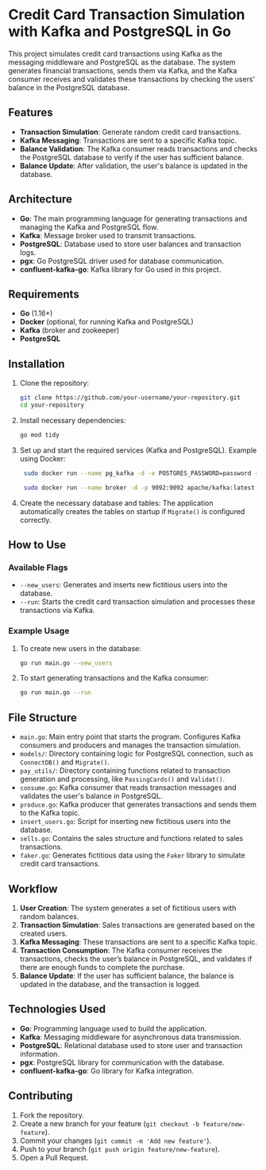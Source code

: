 # Credit Card Transaction Simulation with Kafka and PostgreSQL in Go

This project simulates credit card transactions using Kafka as the messaging middleware and PostgreSQL as the database. The system generates financial transactions, sends them via Kafka, and the Kafka consumer receives and validates these transactions by checking the users' balance in the PostgreSQL database.

## Features

- **Transaction Simulation**: Generate random credit card transactions.
- **Kafka Messaging**: Transactions are sent to a specific Kafka topic.
- **Balance Validation**: The Kafka consumer reads transactions and checks the PostgreSQL database to verify if the user has sufficient balance.
- **Balance Update**: After validation, the user's balance is updated in the database.

## Architecture

- **Go**: The main programming language for generating transactions and managing the Kafka and PostgreSQL flow.
- **Kafka**: Message broker used to transmit transactions.
- **PostgreSQL**: Database used to store user balances and transaction logs.
- **pgx**: Go PostgreSQL driver used for database communication.
- **confluent-kafka-go**: Kafka library for Go used in this project.

## Requirements

- **Go** (1.16+)
- **Docker** (optional, for running Kafka and PostgreSQL)
- **Kafka** (broker and zookeeper)
- **PostgreSQL**

## Installation

1. Clone the repository:
   ```bash
   git clone https://github.com/your-username/your-repository.git
   cd your-repository
   ```

2. Install necessary dependencies:
   ```bash
   go mod tidy
   ```

3. Set up and start the required services (Kafka and PostgreSQL). Example using Docker:
   ```bash
    sudo docker run --name pg_kafka -d -e POSTGRES_PASSWORD=password -v pg_vol:/var/lib/postgresql/data -p 5432:5432 postgres:14-alpine

    sudo docker run --name broker -d -p 9092:9092 apache/kafka:latest
   ```

4. Create the necessary database and tables:
   The application automatically creates the tables on startup if `Migrate()` is configured correctly.

## How to Use

### Available Flags

- `--new_users`: Generates and inserts new fictitious users into the database.
- `--run`: Starts the credit card transaction simulation and processes these transactions via Kafka.

### Example Usage

1. To create new users in the database:
   ```bash
   go run main.go --new_users
   ```

2. To start generating transactions and the Kafka consumer:
   ```bash
   go run main.go --run
   ```

## File Structure

- `main.go`: Main entry point that starts the program. Configures Kafka consumers and producers and manages the transaction simulation.
- `models/`: Directory containing logic for PostgreSQL connection, such as `ConnectDB()` and `Migrate()`.
- `pay_utils/`: Directory containing functions related to transaction generation and processing, like `PassingCards()` and `Validat()`.
- `consume.go`: Kafka consumer that reads transaction messages and validates the user's balance in PostgreSQL.
- `produce.go`: Kafka producer that generates transactions and sends them to the Kafka topic.
- `insert_users.go`: Script for inserting new fictitious users into the database.
- `sells.go`: Contains the sales structure and functions related to sales transactions.
- `faker.go`: Generates fictitious data using the `Faker` library to simulate credit card transactions.

## Workflow

1. **User Creation**: The system generates a set of fictitious users with random balances.
2. **Transaction Simulation**: Sales transactions are generated based on the created users.
3. **Kafka Messaging**: These transactions are sent to a specific Kafka topic.
4. **Transaction Consumption**: The Kafka consumer receives the transactions, checks the user’s balance in PostgreSQL, and validates if there are enough funds to complete the purchase.
5. **Balance Update**: If the user has sufficient balance, the balance is updated in the database, and the transaction is logged.

## Technologies Used

- **Go**: Programming language used to build the application.
- **Kafka**: Messaging middleware for asynchronous data transmission.
- **PostgreSQL**: Relational database used to store user and transaction information.
- **pgx**: PostgreSQL library for communication with the database.
- **confluent-kafka-go**: Go library for Kafka integration.

## Contributing

1. Fork the repository.
2. Create a new branch for your feature (`git checkout -b feature/new-feature`).
3. Commit your changes (`git commit -m 'Add new feature'`).
4. Push to your branch (`git push origin feature/new-feature`).
5. Open a Pull Request.
